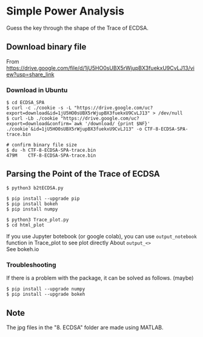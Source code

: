 # Simple Power Analysis
Guess the key through the shape of the Trace of ECDSA.
## Download binary file
From https://drive.google.com/file/d/1jU5HO0sUBX5rWjupBX3fuekxU9CvLJ13/view?usp=share_link   

### Download in Ubuntu
```
$ cd ECDSA_SPA
$ curl -c ./cookie -s -L "https://drive.google.com/uc?export=download&id=1jU5HO0sUBX5rWjupBX3fuekxU9CvLJ13" > /dev/null
$ curl -Lb ./cookie "https://drive.google.com/uc?export=download&confirm=`awk '/download/ {print $NF}' ./cookie`&id=1jU5HO0sUBX5rWjupBX3fuekxU9CvLJ13" -o CTF-8-ECDSA-SPA-trace.bin

# confirm binary file size
$ du -h CTF-8-ECDSA-SPA-trace.bin 
479M    CTF-8-ECDSA-SPA-trace.bin
```

## Parsing the Point of the Trace of ECDSA
```
$ python3 b2tECDSA.py

$ pip install --upgrade pip
$ pip install bokeh
$ pip install numpy

$ python3 Trace_plot.py
$ cd html_plot
```
If you use Jupyter botebook (or google colab), you can use `output_notebook` function in Trace_plot to see plot directly
About `output_<>`   
See bokeh.io   
### Troubleshooting
If there is a problem with the package, it can be solved as follows. (maybe)
```
$ pip install --upgrade numpy
$ pip install --upgrade bokeh
```

## Note
The jpg files in the "8. ECDSA" folder are made using MATLAB.